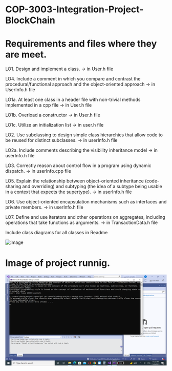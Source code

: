 # COP-3003-Integration-Project-BlockChain

# Requirements and files where they are meet.

LO1. Design and implement a class.                                                                                                 -> in User.h file

LO4. Include a comment in which you compare and contrast the procedural/functional approach and the object-oriented approach       -> in UserInfo.h file

LO1a. At least one class in a header file with non-trivial methods implemented in a cpp file                                       -> in User.h file

LO1b. Overload a constructor                                                                                                       -> in User.h file

LO1c. Utilize an initialization list                                                                                               -> in user.h file

LO2. Use subclassing to design simple class hierarchies that allow code to be reused for distinct subclasses.                      -> in userInfo.h file

LO2a. Include comments describing the visibility inheritance model                                                                 -> in userInfo.h file

LO3. Correctly reason about control flow in a program using dynamic dispatch.                                                      -> in userInfo.cpp file

LO5. Explain the relationship between object-oriented inheritance (code-sharing and overriding) and subtyping (the idea of a subtype being usable in a context that expects the supertype).                                                                                                                        -> in userInfo.h file

LO6. Use object-oriented encapsulation mechanisms such as interfaces and private members.                                          -> in userInfo.h file

LO7. Define and use iterators and other operations on aggregates, including operations that take functions as arguments.           -> in TransactionData.h file

Include class diagrams for all classes in Readme

![image](https://user-images.githubusercontent.com/85569927/145729123-a94385f4-a638-4ece-8fb7-e29b8464a8cf.png)

# Image of project runnig.
![screenshoot](https://raw.githubusercontent.com/PazSheimy/IntegrationProjectBackup/master/Screenshot%20(666).png)


